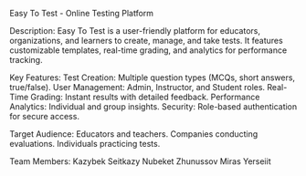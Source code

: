 Easy To Test - Online Testing Platform

Description:
Easy To Test is a user-friendly platform for educators, organizations, and learners to create, manage, and take tests. It features customizable templates, real-time grading, and analytics for performance tracking.

Key Features:
Test Creation: Multiple question types (MCQs, short answers, true/false).
User Management: Admin, Instructor, and Student roles.
Real-Time Grading: Instant results with detailed feedback.
Performance Analytics: Individual and group insights.
Security: Role-based authentication for secure access.

Target Audience:
Educators and teachers.
Companies conducting evaluations.
Individuals practicing tests.

Team Members:
Kazybek Seitkazy
Nubeket Zhunussov
Miras Yerseiit

